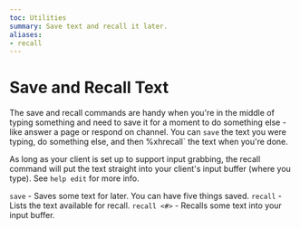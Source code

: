 ```yaml
---
toc: Utilities
summary: Save text and recall it later.
aliases:
- recall
---
```

# Save and Recall Text

The save and recall commands are handy when you're in the middle of typing something and need to save it for a moment to do something else - like answer a page or respond on channel.  You can `save` the text you were typing, do something else, and then %xhrecall` the text when you're done.

As long as your client is set up to support input grabbing, the recall command will put the text straight into your client's input buffer (where you type).  See `help edit` for more info.

`save` - Saves some text for later.  You can have five things saved.
`recall` - Lists the text available for recall.
`recall <#>` - Recalls some text into your input buffer.
